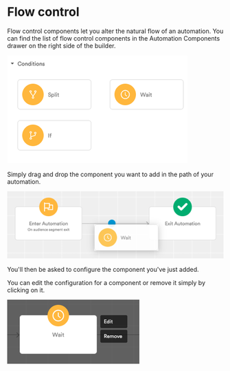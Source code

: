 # Flow control

Flow control components let you alter the natural flow of an automation. You can find the list of flow control components in the Automation Components drawer on the right side of the builder.

![](../../../.gitbook/assets/image%20%282%29.png)

Simply drag and drop the component you want to add in the path of your automation.

![](../../../.gitbook/assets/capture-de-cran-2020-10-20-a-15.25.34.png)

You'll then be asked to configure the component you've just added.

You can edit the configuration for a component or remove it simply by clicking on it.

![](../../../.gitbook/assets/image%20%289%29.png)

